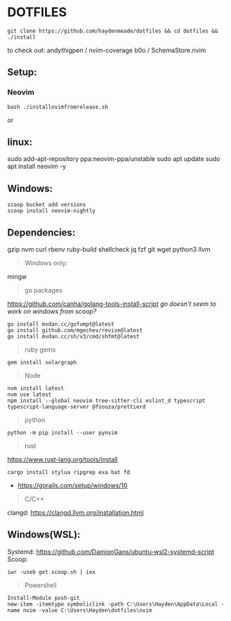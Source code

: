 # DOTFILES

```
git clone https://github.com/haydenmeade/dotfiles && cd dotfiles && ./install
```

to check out:
andythigpen / nvim-coverage
b0o / SchemaStore.nvim

## Setup:

### Neovim

```
bash ./installnvimfromrelease.sh
```

or

## linux:

sudo add-apt-repository ppa:neovim-ppa/unstable
sudo apt update
sudo apt install neovim -y

## Windows:

```
scoop bucket add versions
scoop install neovim-nightly
```

## Dependencies:

gzip
nvm
curl
rbenv
ruby-build
shellcheck
jq
fzf
git
wget
python3
llvm

> Windows only:

mingw

> go packages

https://github.com/canha/golang-tools-install-script
_go doesn't seem to work on windows from scoop?_

```
go install mvdan.cc/gofumpt@latest
go install github.com/mgechev/revive@latest
go install mvdan.cc/sh/v3/cmd/shfmt@latest
```

> ruby gems

```
gem install solargraph
```

> Node

```
nvm install latest
nvm use latest
npm install --global neovim tree-sitter-cli eslint_d typescript typescript-language-server @fsouza/prettierd
```

> python

```
python -m pip install --user pynvim
```

> rust

https://www.rust-lang.org/tools/install

```
cargo install stylua ripgrep exa bat fd
```

- https://gorails.com/setup/windows/10

> C/C++

clangd: https://clangd.llvm.org/installation.html

## Windows(WSL):

Systemd: https://github.com/DamionGans/ubuntu-wsl2-systemd-script
Scoop:

```
iwr -useb get.scoop.sh | iex
```

> Powershell

```
Install-Module posh-git
new-item -itemtype symboliclink -path C:\Users\Hayden\AppData\Local -name nvim -value C:\Users\Hayden\dotfiles\nvim
```
